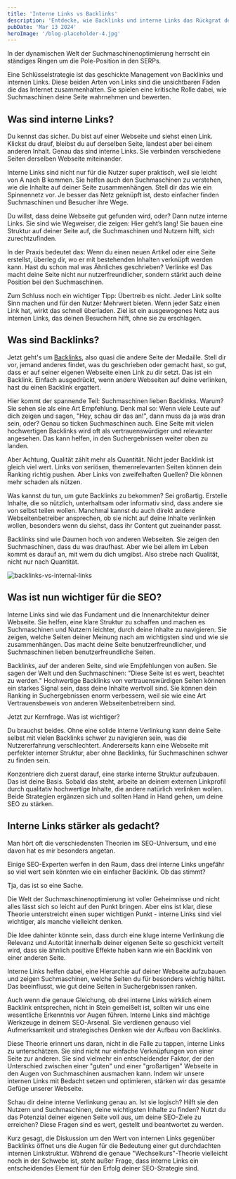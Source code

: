 ```yaml
---
title: 'Interne Links vs Backlinks'
description: 'Entdecke, wie Backlinks und interne Links das Rückgrat deiner SEO-Bemühungen bilden und lerne, wie du sie optimal nutzt, um deine Website in den Suchergebnissen nach oben zu bringen.'
pubDate: 'Mar 13 2024'
heroImage: '/blog-placeholder-4.jpg'
---
```


In der dynamischen Welt der Suchmaschinenoptimierung herrscht ein ständiges Ringen um die Pole-Position in den SERPs. 

Eine Schlüsselstrategie ist das geschickte Management von Backlinks und internen Links. Diese beiden Arten von Links sind die unsichtbaren Fäden die das Internet zusammenhalten. Sie spielen eine kritische Rolle dabei, wie Suchmaschinen deine Seite wahrnehmen und bewerten.

## Was sind interne Links?

Du kennst das sicher. Du bist auf einer Webseite und siehst einen Link. Klickst du drauf, bleibst du auf derselben Seite, landest aber bei einem anderen Inhalt. Genau das sind interne Links. Sie verbinden verschiedene Seiten derselben Webseite miteinander.

Interne Links sind nicht nur für die Nutzer super praktisch, weil sie leicht von A nach B kommen. Sie helfen auch den Suchmaschinen zu verstehen, wie die Inhalte auf deiner Seite zusammenhängen. Stell dir das wie ein Spinnennetz vor. Je besser das Netz geknüpft ist, desto einfacher finden Suchmaschinen und Besucher ihre Wege.

Du willst, dass deine Webseite gut gefunden wird, oder? Dann nutze interne Links. Sie sind wie Wegweiser, die zeigen: Hier geht’s lang! Sie bauen eine Struktur auf deiner Seite auf, die Suchmaschinen und Nutzern hilft, sich zurechtzufinden.

In der Praxis bedeutet das: Wenn du einen neuen Artikel oder eine Seite erstellst, überleg dir, wo er mit bestehenden Inhalten verknüpft werden kann. Hast du schon mal was Ähnliches geschrieben? Verlinke es! Das macht deine Seite nicht nur nutzerfreundlicher, sondern stärkt auch deine Position bei den Suchmaschinen.

Zum Schluss noch ein wichtiger Tipp: Übertreib es nicht. Jeder Link sollte Sinn machen und für den Nutzer Mehrwert bieten. Wenn jeder Satz einen Link hat, wirkt das schnell überladen. Ziel ist ein ausgewogenes Netz aus internen Links, das deinen Besuchern hilft, ohne sie zu erschlagen.

## Was sind Backlinks?

Jetzt geht's um <a href="https://de.wikipedia.org/wiki/Hyperlink" target="_blank">Backlinks</a>, also quasi die andere Seite der Medaille. Stell dir vor, jemand anderes findet, was du geschrieben oder gemacht hast, so gut, dass er auf seiner eigenen Webseite einen Link zu dir setzt. Das ist ein Backlink. Einfach ausgedrückt, wenn andere Webseiten auf deine verlinken, hast du einen Backlink ergattert.

Hier kommt der spannende Teil: Suchmaschinen lieben Backlinks. Warum? Sie sehen sie als eine Art Empfehlung. Denk mal so: Wenn viele Leute auf dich zeigen und sagen, "Hey, schau dir das an!", dann muss da ja was dran sein, oder? Genau so ticken Suchmaschinen auch. Eine Seite mit vielen hochwertigen Backlinks wird oft als vertrauenswürdiger und relevanter angesehen. Das kann helfen, in den Suchergebnissen weiter oben zu landen.

Aber Achtung, Qualität zählt mehr als Quantität. Nicht jeder Backlink ist gleich viel wert. Links von seriösen, themenrelevanten Seiten können dein Ranking richtig pushen. Aber Links von zweifelhaften Quellen? Die können mehr schaden als nützen.

Was kannst du tun, um gute Backlinks zu bekommen? Sei großartig. Erstelle Inhalte, die so nützlich, unterhaltsam oder informativ sind, dass andere sie von selbst teilen wollen. Manchmal kannst du auch direkt andere Webseitenbetreiber ansprechen, ob sie nicht auf deine Inhalte verlinken wollen, besonders wenn du siehst, dass ihr Content gut zueinander passt.

Backlinks sind wie Daumen hoch von anderen Webseiten. Sie zeigen den Suchmaschinen, dass du was draufhast. Aber wie bei allem im Leben kommt es darauf an, mit wem du dich umgibst. Also strebe nach Qualität, nicht nur nach Quantität.

<img src="/internal-links-backlinks.webp" alt="backlinks-vs-internal-links">

## Was ist nun wichtiger für die SEO?

Interne Links sind wie das Fundament und die Innenarchitektur deiner Webseite. Sie helfen, eine klare Struktur zu schaffen und machen es Suchmaschinen und Nutzern leichter, durch deine Inhalte zu navigieren. Sie zeigen, welche Seiten deiner Meinung nach am wichtigsten sind und wie sie zusammenhängen. Das macht deine Seite benutzerfreundlicher, und Suchmaschinen lieben benutzerfreundliche Seiten.

Backlinks, auf der anderen Seite, sind wie Empfehlungen von außen. Sie sagen der Welt und den Suchmaschinen: "Diese Seite ist es wert, beachtet zu werden." Hochwertige Backlinks von vertrauenswürdigen Seiten können ein starkes Signal sein, dass deine Inhalte wertvoll sind. Sie können dein Ranking in Suchergebnissen enorm verbessern, weil sie wie eine Art Vertrauensbeweis von anderen Webseitenbetreibern sind.

Jetzt zur Kernfrage. Was ist wichtiger?

Du brauchst beides. Ohne eine solide interne Verlinkung kann deine Seite selbst mit vielen Backlinks schwer zu navigieren sein, was die Nutzererfahrung verschlechtert. Andererseits kann eine Webseite mit perfekter interner Struktur, aber ohne Backlinks, für Suchmaschinen schwer zu finden sein.

Konzentriere dich zuerst darauf, eine starke interne Struktur aufzubauen. Das ist deine Basis. Sobald das steht, arbeite an deinem externen Linkprofil durch qualitativ hochwertige Inhalte, die andere natürlich verlinken wollen. Beide Strategien ergänzen sich und sollten Hand in Hand gehen, um deine SEO zu stärken.

 ## Interne Links stärker als gedacht?


Man hört oft die verschiedensten Theorien im SEO-Universum, und eine davon hat es mir besonders angetan.

Einige SEO-Experten werfen in den Raum, dass drei interne Links ungefähr so viel wert sein könnten wie ein einfacher Backlink. Ob das stimmt? 

Tja, das ist so eine Sache. 

Die Welt der Suchmaschinenoptimierung ist voller Geheimnisse und nicht alles lässt sich so leicht auf den Punkt bringen. Aber eins ist klar, diese Theorie unterstreicht einen super wichtigen Punkt - interne Links sind viel wichtiger, als manche vielleicht denken.

Die Idee dahinter könnte sein, dass durch eine kluge interne Verlinkung die Relevanz und Autorität innerhalb deiner eigenen Seite so geschickt verteilt wird, dass sie ähnlich positive Effekte haben kann wie ein Backlink von einer anderen Seite. 

Interne Links helfen dabei, eine Hierarchie auf deiner Webseite aufzubauen und zeigen Suchmaschinen, welche Seiten du für besonders wichtig hältst. Das beeinflusst, wie gut deine Seiten in Suchergebnissen ranken.

Auch wenn die genaue Gleichung, ob drei interne Links wirklich einem Backlink entsprechen, nicht in Stein gemeißelt ist, sollten wir uns eine wesentliche Erkenntnis vor Augen führen. Interne Links sind mächtige Werkzeuge in deinem SEO-Arsenal. Sie verdienen genauso viel Aufmerksamkeit und strategisches Denken wie der Aufbau von Backlinks.

Diese Theorie erinnert uns daran, nicht in die Falle zu tappen, interne Links zu unterschätzen. Sie sind nicht nur einfache Verknüpfungen von einer Seite zur anderen. Sie sind vielmehr ein entscheidender Faktor, der den Unterschied zwischen einer "guten" und einer "großartigen" Webseite in den Augen von Suchmaschinen ausmachen kann. Indem wir unsere internen Links mit Bedacht setzen und optimieren, stärken wir das gesamte Gefüge unserer Webseite.

Schau dir deine interne Verlinkung genau an. Ist sie logisch? Hilft sie den Nutzern und Suchmaschinen, deine wichtigsten Inhalte zu finden? Nutzt du das Potenzial deiner eigenen Seite voll aus, um deine SEO-Ziele zu erreichen? Diese Fragen sind es wert, gestellt und beantwortet zu werden.

Kurz gesagt, die Diskussion um den Wert von internen Links gegenüber Backlinks öffnet uns die Augen für die Bedeutung einer gut durchdachten internen Linkstruktur. Während die genaue "Wechselkurs"-Theorie vielleicht noch in der Schwebe ist, steht außer Frage, dass interne Links ein entscheidendes Element für den Erfolg deiner SEO-Strategie sind.